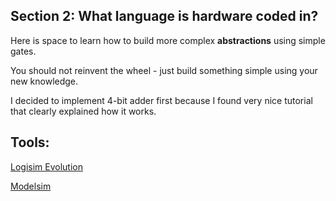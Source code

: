 ## Section 2: What language is hardware coded in?

Here is space to learn how to build more complex **abstractions** using simple gates.

You should not reinvent the wheel - just build something simple using your new knowledge.

I decided to implement 4-bit adder first because I found very nice tutorial that clearly explained how it works.

## Tools:

[Logisim Evolution](https://github.com/logisim-evolution/logisim-evolution)

[Modelsim](https://www.intel.com/content/www/us/en/software-kit/750666/modelsim-intel-fpgas-standard-edition-software-version-20-1-1.html)
